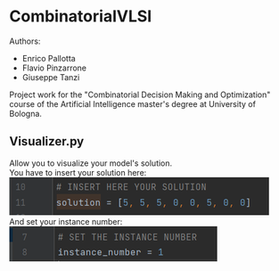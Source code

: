 # CombinatorialVLSI
Authors:
- Enrico Pallotta
- Flavio Pinzarrone
- Giuseppe Tanzi <br>

Project work for the "Combinatorial Decision Making and Optimization" course of the Artificial Intelligence master's degree at University of Bologna.

## Visualizer.py
Allow you to visualize your model's solution. <br>
You have to insert your solution here: <br>
![img_2.png](docs/img_2.png) <br>
And set your instance number: <br>
![img_1.png](docs/img_1.png)
